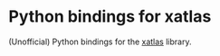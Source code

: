 # Python bindings for xatlas

(Unofficial) Python bindings for the [xatlas](https://github.com/jpcy/xatlas) library.